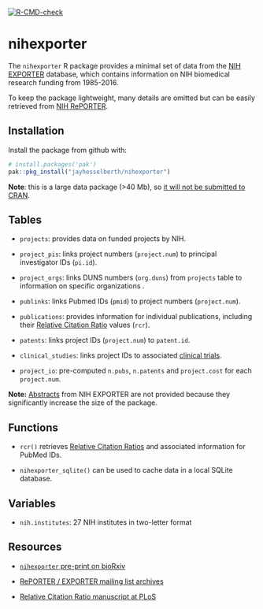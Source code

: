 
<!-- badges: start -->

[![R-CMD-check](https://github.com/jayhesselberth/nihexporter/actions/workflows/R-CMD-check.yaml/badge.svg)](https://github.com/jayhesselberth/nihexporter/actions/workflows/R-CMD-check.yaml)
<!-- badges: end -->

# nihexporter

The `nihexporter` R package provides a minimal set of data from the [NIH
EXPORTER](http://exporter.nih.gov/default.aspx) database, which contains
information on NIH biomedical research funding from 1985-2016.

To keep the package lightweight, many details are omitted but can be
easily retrieved from [NIH RePORTER](https://projectreporter.nih.gov/).

## Installation

Install the package from github with:

``` r
# install.packages('pak')
pak::pkg_install("jayhesselberth/nihexporter")
```

**Note**: this is a large data package (\>40 Mb), so [it will not be
submitted to
CRAN](http://thecoatlessprofessor.com/programming/size-and-limitations-of-packages-on-cran/).

## Tables

- `projects`: provides data on funded projects by NIH.

- `project_pis`: links project numbers (`project.num`) to principal
  investigator IDs (`pi.id`).

- `project_orgs`: links DUNS numbers (`org.duns`) from `projects` table
  to information on specific organizations .

- `publinks`: links Pubmed IDs (`pmid`) to project numbers
  (`project.num`).

- `publications`: provides information for individual publications,
  including their [Relative Citation Ratio](https://icite.od.nih.gov)
  values (`rcr`).

- `patents`: links project IDs (`project.num`) to `patent.id`.

- `clinical_studies`: links project IDs to associated [clinical
  trials](https://clinicaltrials.gov/).

- `project_io`: pre-computed `n.pubs`, `n.patents` and `project.cost`
  for each `project.num`.

**Note:**
[Abstracts](https://exporter.nih.gov/ExPORTER_Catalog.aspx?sid=0&index=1)
from NIH EXPORTER are not provided because they significantly increase
the size of the package.

## Functions

- `rcr()` retrieves [Relative Citation
  Ratios](https://icite.od.nih.gov/) and associated information for
  PubMed IDs.

- `nihexporter_sqlite()` can be used to cache data in a local SQLite
  database.

## Variables

- `nih.institutes`: 27 NIH institutes in two-letter format

## Resources

- [`nihexporter` pre-print on
  bioRxiv](http://biorxiv.org/content/early/2015/12/02/033456)

- [RePORTER / EXPORTER mailing list
  archives](https://list.nih.gov/cgi-bin/wa.exe?A0=NIH-REPORT-PUBLIC-L)

- [Relative Citation Ratio manuscript at
  PLoS](http://journals.plos.org/plosbiology/article?id=10.1371/journal.pbio.1002541)
